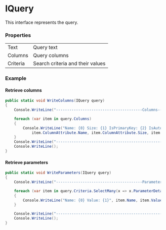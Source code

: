 # IQuery

This interface represents the query.

### Properties

|            |                                       |
|------------|---------------------------------------|
| Text       | Query text                            |
| Columns    | Query columns                         |
| Criteria   | Search criteria and their values      |

### Example

#### Retrieve columns

```csharp
public static void WriteColumns(IQuery query)
{
    Console.WriteLine("---------------------------------------Columns--------------------------------------------------");

    foreach (var item in query.Columns)
    {
        Console.WriteLine("Name: {0} Size: {1} IsPrimaryKey: {2} IsAutoIncrementing: {3}",
            item.ColumnAttribute.Name, item.ColumnAttribute.Size, item.ColumnAttribute.IsPrimaryKey, item.ColumnAttribute.IsAutoIncrementing);
    }
    Console.WriteLine("------------------------------------------------------------------------------------------------");
    Console.WriteLine();
}
```

#### Retrieve parameters

```csharp
public static void WriteParameters(IQuery query)
{
    Console.WriteLine("---------------------------------------Parameters-----------------------------------------------");

    foreach (var item in query.Criteria.SelectMany(x => x.ParameterDetails))
    {
        Console.WriteLine("Name: {0} Value: {1}", item.Name, item.Value);
    }

    Console.WriteLine("------------------------------------------------------------------------------------------------");
    Console.WriteLine();
}
```